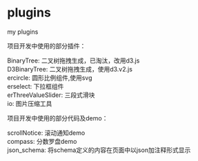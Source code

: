 # plugins
my plugins

项目开发中使用的部分插件： 

BinaryTree: 二叉树拖拽生成，已淘汰，改用d3.js  
D3BinaryTree: 二叉树拖拽生成，使用d3.v2.js  
ercircle: 圆形比例组件,使用svg  
erselect: 下拉框组件  
erThreeValueSlider: 三段式滑块  
io: 图片压缩工具 

项目开发中使用的部分代码及demo：  

scrollNotice: 滚动通知demo  
compass: 分数罗盘demo  
json_schema: 将schema定义的内容在页面中以json加注释形式显示  